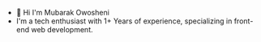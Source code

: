 - 👋 Hi I'm Mubarak Owosheni 
- I'm  a tech enthusiast with 1+ Years of experience, specializing in front-end web development. 


<!---
mubarak-codes/mubarak-codes is a ✨ special ✨ repository because its `README.md` (this file) appears on your GitHub profile.
You can click the Preview link to take a look at your changes.
--->
